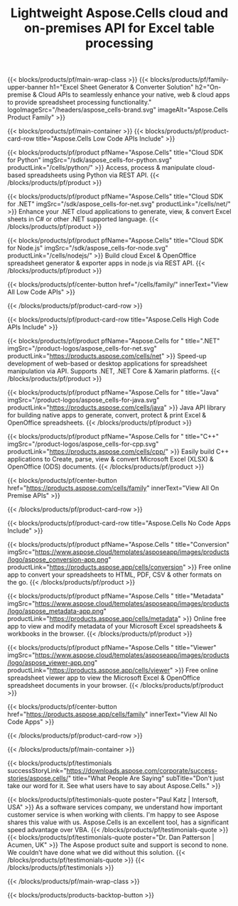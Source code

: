 ﻿---
title: Lightweight Aspose.Cells cloud and on-premises API for Excel table processing
description: Aspose.Cells Cloud offers a range of SDKs in various programming languages, simplifies access to Aspose.Cells REST API, and enhances performance through its lightweight design.
weight: 50
url: /
---

{{< blocks/products/pf/main-wrap-class >}}
{{< blocks/products/pf/family-upper-banner h1="Excel Sheet Generator & Converter Solution" h2="On-premise & Cloud APIs to seamlessly enhance your native, web & cloud apps to provide spreadsheet processing functionality." logoImageSrc="/headers/aspose_cells-brand.svg" imageAlt="Aspose.Cells Product Family" >}}

{{< blocks/products/pf/main-container >}}
{{< blocks/products/pf/product-card-row title="Aspose.Cells Low Code APIs Include" >}}

{{< blocks/products/pf/product pfName="Aspose.Cells" title="Cloud SDK for Python" imgSrc="/sdk/aspose_cells-for-python.svg" productLink="/cells/python/" >}}
Access, process & manipulate cloud-based spreadsheets using Python via REST API.
{{< /blocks/products/pf/product >}}

{{< blocks/products/pf/product pfName="Aspose.Cells" title="Cloud SDK for .NET" imgSrc="/sdk/aspose_cells-for-net.svg" productLink="/cells/net/" >}}
Enhance your .NET cloud applications to generate, view, & convert Excel sheets in C# or other .NET supported language.
{{< /blocks/products/pf/product >}}

{{< blocks/products/pf/product pfName="Aspose.Cells" title="Cloud SDK for Node.js" imgSrc="/sdk/aspose_cells-for-node.svg" productLink="/cells/nodejs/" >}}
Build cloud Excel & OpenOffice spreadsheet generator & exporter apps in node.js via REST API.
{{< /blocks/products/pf/product >}}

{{< blocks/products/pf/center-button href="/cells/family/" innerText="View All Low Code APIs" >}}

{{< /blocks/products/pf/product-card-row >}}

{{< blocks/products/pf/product-card-row title="Aspose.Cells High Code APIs Include" >}}

{{< blocks/products/pf/product pfName="Aspose.Cells for " title=".NET" imgSrc="/product-logos/aspose_cells-for-net.svg" productLink="https://products.aspose.com/cells/net" >}}
Speed-up development of web-based or desktop applications for spreadsheet manipulation via API. Supports .NET, .NET Core & Xamarin platforms.
{{< /blocks/products/pf/product >}}

{{< blocks/products/pf/product pfName="Aspose.Cells for " title="Java" imgSrc="/product-logos/aspose_cells-for-java.svg" productLink="https://products.aspose.com/cells/java" >}}
Java API library for building native apps to generate, convert, protect & print Excel & OpenOffice spreadsheets.
{{< /blocks/products/pf/product >}}

{{< blocks/products/pf/product pfName="Aspose.Cells for " title="C++" imgSrc="/product-logos/aspose_cells-for-cpp.svg" productLink="https://products.aspose.com/cells/cpp/" >}}
Easily build C++ applications to Create, parse, view & convert Microsoft Excel (XLSX) & OpenOffice (ODS) documents.
{{< /blocks/products/pf/product >}}

{{< blocks/products/pf/center-button href="https://products.aspose.com/cells/family" innerText="View All On Premise APIs" >}}

{{< /blocks/products/pf/product-card-row >}}

{{< blocks/products/pf/product-card-row title="Aspose.Cells No Code Apps Include" >}}

{{< blocks/products/pf/product pfName="Aspose.Cells " title="Conversion" imgSrc="https://www.aspose.cloud/templates/asposeapp/images/products/logo/aspose_conversion-app.png" productLink="https://products.aspose.app/cells/conversion" >}}
Free online app to convert your spreadsheets to HTML, PDF, CSV & other formats on the go.
{{< /blocks/products/pf/product >}}

{{< blocks/products/pf/product pfName="Aspose.Cells " title="Metadata" imgSrc="https://www.aspose.cloud/templates/asposeapp/images/products/logo/aspose_metadata-app.png" productLink="https://products.aspose.app/cells/metadata" >}}
Online free app to view and modify metadata of your Microsoft Excel spreadsheets & workbooks in the browser.
{{< /blocks/products/pf/product >}}

{{< blocks/products/pf/product pfName="Aspose.Cells " title="Viewer" imgSrc="https://www.aspose.cloud/templates/asposeapp/images/products/logo/aspose_viewer-app.png" productLink="https://products.aspose.app/cells/viewer" >}}
Free online spreadsheet viewer app to view the Microsoft Excel & OpenOffice spreadsheet documents in your browser.
{{< /blocks/products/pf/product >}}

{{< blocks/products/pf/center-button href="https://products.aspose.app/cells/family" innerText="View All No Code Apps" >}}

{{< /blocks/products/pf/product-card-row >}}

{{< /blocks/products/pf/main-container >}}

{{< blocks/products/pf/testimonials successStoryLink="https://downloads.aspose.com/corporate/success-stories/aspose.cells/" title="What People Are Saying" subTitle="Don't just take our word for it. See what users have to say about Aspose.Cells." >}}

{{< blocks/products/pf/testimonials-quote poster="Paul Katz | Intersoft, USA" >}}
As a software services company, we understand how important customer service is when working with clients. I'm happy to see Aspose shares this value with us. Aspose.Cells is an excellent tool, has a significant speed advantage over VBA.
{{< /blocks/products/pf/testimonials-quote >}}
{{< blocks/products/pf/testimonials-quote poster="Dr. Dan Patterson | Acumen, UK" >}}
The Aspose product suite and support is second to none. We couldn’t have done what we did without this solution.
{{< /blocks/products/pf/testimonials-quote >}}
{{< /blocks/products/pf/testimonials >}}

{{< /blocks/products/pf/main-wrap-class >}}

{{< blocks/products/products-backtop-button >}}
